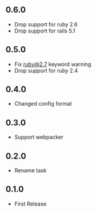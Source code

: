 ## 0.6.0
- Drop support for ruby 2.6
- Drop support for rails 5.1

## 0.5.0
- Fix ruby@2.7 keyword warning
- Drop support for ruby 2.4

## 0.4.0

- Changed config format

## 0.3.0

- Support webpacker

## 0.2.0

- Rename task

## 0.1.0

- First Release
